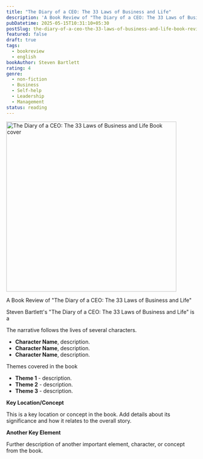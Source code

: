 ```yaml
---
title: "The Diary of a CEO: The 33 Laws of Business and Life"
description: 'A Book Review of "The Diary of a CEO: The 33 Laws of Business and Life"'
pubDatetime: 2025-05-15T10:31:10+05:30
postSlug: the-diary-of-a-ceo-the-33-laws-of-business-and-life-book-review
featured: false
draft: true
tags:
  - bookreview
  - english
bookAuthor: Steven Bartlett
rating: 4
genre:
  - non-fiction
  - Business
  - Self-help
  - Leadership
  - Management
status: reading
---
```


<img src="https://images-na.ssl-images-amazon.com/images/S/compressed.photo.goodreads.com/books/1720334665i/199017130.jpg" style="height: 450px;" alt="The Diary of a CEO: The 33 Laws of Business and Life Book cover">

A Book Review of "The Diary of a CEO: The 33 Laws of Business and Life"

Steven Bartlett's "The Diary of a CEO: The 33 Laws of Business and Life" is a

The narrative follows the lives of several characters.

- **Character Name**, description.
- **Character Name**, description.
- **Character Name**, description.

Themes covered in the book

- **Theme 1** - description.
- **Theme 2** - description.
- **Theme 3** - description.

**Key Location/Concept**

This is a key location or concept in the book. Add details about its significance and how it relates to the overall story.

**Another Key Element**

Further description of another important element, character, or concept from the book.
